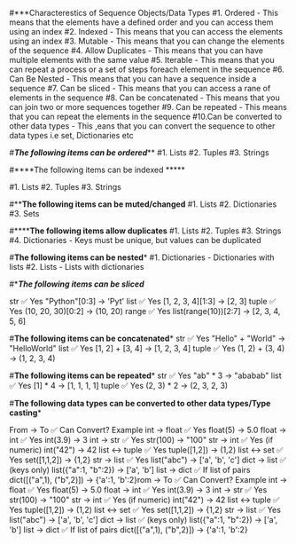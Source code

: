 
#***Characterestics of Sequence Objects/Data Types
#1. Ordered - This means that the elements have a defined order and you can access them using an index
#2. Indexed - This means that you can access the elements using an index
#3. Mutable - This means that you can change the elements of the sequence
#4. Allow Duplicates - This means that you can have multiple elements with the same value
#5. Iterable - This means that you can repeat a process or a set of steps foreach element in the sequence
#6. Can Be Nested - This means that you can have a sequence inside a sequence
#7. Can be sliced - This means that you can access a rane of elements in the sequence
#8. Can be concatenated - This means that you can join two or more sequences together
#9. Can be repeated - This means that you can repeat the elements in the sequence
#10.Can be converted to other data types - This ,eans that you can convert the sequence to other data types i.e set, Dictionaries etc


#***The following items can be ordered*****
#1. Lists
#2. Tuples
#3. Strings



#****The following items can be indexed *****

#1. Lists
#2. Tuples
#3. Strings



#******The following items can be muted/changed****
#1. Lists
#2. Dictionaries
#3. Sets

#******The following items allow duplicates**
#1. Lists
#2. Tuples
#3. Strings
#4. Dictionaries - Keys must be unique, but values can be duplicated




#****The following items can be nested*****
#1. Dictionaries - Dictionaries with lists
#2. Lists - Lists with dictionaries




#******The following items can be sliced*****

str	✅ Yes	"Python"[0:3] → 'Pyt'
list	✅ Yes	[1, 2, 3, 4][1:3] → [2, 3]
tuple	✅ Yes	(10, 20, 30)[0:2] → (10, 20)
range	✅ Yes	list(range(10))[2:7] → [2, 3, 4, 5, 6]



#****The following items can be concatenated*****
str	✅ Yes	"Hello" + "World" → "HelloWorld"
list	✅ Yes	[1, 2] + [3, 4] → [1, 2, 3, 4]
tuple	✅ Yes	(1, 2) + (3, 4) → (1, 2, 3, 4)



#****The following items can be repeated*****
str	✅ Yes	"ab" * 3 → "ababab"
list	✅ Yes	[1] * 4 → [1, 1, 1, 1]
tuple	✅ Yes	(2, 3) * 2 → (2, 3, 2, 3)


#****The following data types can be converted to other data types/Type casting*****

From → To	✅ Can Convert?	Example
int → float	✅ Yes	float(5) → 5.0
float → int	✅ Yes	int(3.9) → 3
int → str	✅ Yes	str(100) → "100"
str → int	✅ Yes (if numeric)	int("42") → 42
list ↔ tuple	✅ Yes	tuple([1,2]) → (1,2)
list ↔ set	✅ Yes	set([1,1,2]) → {1,2}
str → list	✅ Yes	list("abc") → ['a', 'b', 'c']
dict → list	✅ (keys only)	list({"a":1, "b":2}) → ['a', 'b']
list → dict	✅ If list of pairs	dict([("a",1), ("b",2)]) → {'a':1, 'b':2}rom → To	✅ Can Convert?	Example
int → float	✅ Yes	float(5) → 5.0
float → int	✅ Yes	int(3.9) → 3
int → str	✅ Yes	str(100) → "100"
str → int	✅ Yes (if numeric)	int("42") → 42
list ↔ tuple	✅ Yes	tuple([1,2]) → (1,2)
list ↔ set	✅ Yes	set([1,1,2]) → {1,2}
str → list	✅ Yes	list("abc") → ['a', 'b', 'c']
dict → list	✅ (keys only)	list({"a":1, "b":2}) → ['a', 'b']
list → dict	✅ If list of pairs	dict([("a",1), ("b",2)]) → {'a':1, 'b':2}